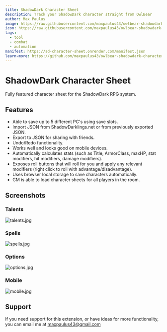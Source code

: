 ```yaml
---
title: ShadowDark Character Sheet
description: Track your ShadowDark character straight from OwlBear
author: Max Paulus
image: https://raw.githubusercontent.com/maxpaulus43/owlbear-shadowdark-character-sheet/main/screenshots/hero.jpg
icon: https://raw.githubusercontent.com/maxpaulus43/owlbear-shadowdark-character-sheet/main/public/icon.svg
tags:
  - tool
  - combat
  - automation
manifest: https://sd-character-sheet.onrender.com/manifest.json 
learn-more: https://github.com/maxpaulus43/owlbear-shadowdark-character-sheet
---
```


# ShadowDark Character Sheet

Fully featured character sheet for the ShadowDark RPG system.

## Features

* Able to save up to 5 different PC's using save slots.
* Import JSON from ShadowDarklings.net or from previously exported JSON.
* Export to JSON for sharing with friends.
* Undo/Redo functionality.
* Works well and looks good on mobile devices.
* Automatically calculates stats (such as Title, ArmorClass, maxHP, stat modifiers, hit modifiers, damage modifiers).
* Exposes roll buttons that will roll for you and apply any relevant modifiers (right click to roll with advantage/disadvantage).
* Uses browser local storage to save characters automatically.
* GM is able to load character sheets for all players in the room.

## Screenshots

### Talents
![talents.jpg](https://raw.githubusercontent.com/maxpaulus43/owlbear-shadowdark-character-sheet/main/screenshots/talents.jpg)

### Spells
![spells.jpg](https://raw.githubusercontent.com/maxpaulus43/owlbear-shadowdark-character-sheet/main/screenshots/spells.jpg)

### Options
![options.jpg](https://raw.githubusercontent.com/maxpaulus43/owlbear-shadowdark-character-sheet/main/screenshots/options.jpg)

### Mobile
![mobile.jpg](https://raw.githubusercontent.com/maxpaulus43/owlbear-shadowdark-character-sheet/main/screenshots/mobile.jpg)

## Support

If you need support for this extension, or have ideas for more functionality, you can email me at <maxpaulus43@gmail.com>
